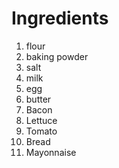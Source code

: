 
# Ingredients

1. flour
2. baking powder
3. salt
4. milk
5. egg
6. butter
7. Bacon
8. Lettuce
9. Tomato
10. Bread
11. Mayonnaise


